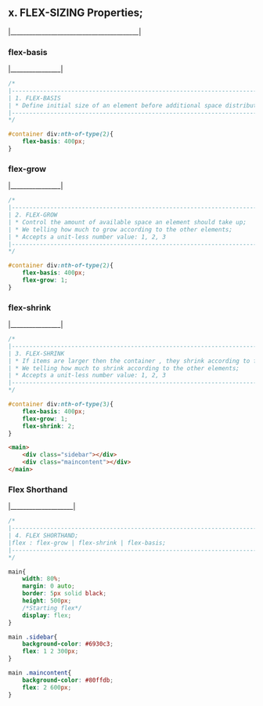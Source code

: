 <h2 id="u1">x. FLEX-SIZING Properties;</h2>
<p>|_________________________________________|</p>

<h3>flex-basis</h3>
<p>|________________|</p>

```css
/*
|----------------------------------------------------------------------------------|
| 1. FLEX-BASIS
| * Define initial size of an element before additional space distribution;
|----------------------------------------------------------------------------------|
*/

#container div:nth-of-type(2){
    flex-basis: 400px;
}
```

<h3>flex-grow</h3>
<p>|________________|</p>

```css
/*
|----------------------------------------------------------------------------------|
| 2. FLEX-GROW
| * Control the amount of available space an element should take up; 
| * We telling how much to grow according to the other elements;  
| * Accepts a unit-less number value: 1, 2, 3
|----------------------------------------------------------------------------------|
*/

#container div:nth-of-type(2){
    flex-basis: 400px;
    flex-grow: 1;
}
```


<h3>flex-shrink</h3>
<p>|________________|</p>

```css
/*
|----------------------------------------------------------------------------------|
| 3. FLEX-SHRINK
| * If items are larger then the container , they shrink according to flex-shrink;
| * We telling how much to shrink according to the other elements;  
| * Accepts a unit-less number value: 1, 2, 3
|----------------------------------------------------------------------------------|
*/

#container div:nth-of-type(3){
    flex-basis: 400px;
    flex-grow: 1;
    flex-shrink: 2;
}
```


```html
<main>
    <div class="sidebar"></div>
    <div class="maincontent"></div>
</main>
```

<h3>Flex Shorthand</h3>
<p>|____________________|</p>

```css
/*
|----------------------------------------------------------------------------------|
| 4. FLEX SHORTHAND;
|flex : flex-grow | flex-shrink | flex-basis;
|----------------------------------------------------------------------------------|
*/

main{
    width: 80%;
    margin: 0 auto;
    border: 5px solid black;
    height: 500px;
    /*Starting flex*/
    display: flex;
}

main .sidebar{
    background-color: #6930c3;
    flex: 1 2 300px;
}

main .maincontent{
    background-color: #80ffdb;
    flex: 2 600px;
}
```

